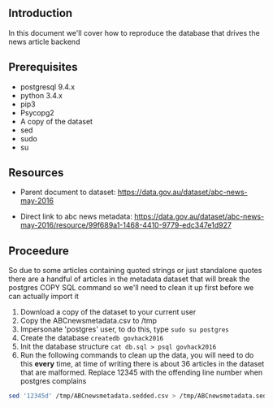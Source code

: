## Introduction
In this document we'll cover how to reproduce the database that drives the news article backend

## Prerequisites
- postgresql 9.4.x
- python 3.4.x
- pip3
- Psycopg2
- A copy of the dataset
- sed
- sudo
- su

## Resources
- Parent document to dataset: 
https://data.gov.au/dataset/abc-news-may-2016

- Direct link to abc news metadata:
https://data.gov.au/dataset/abc-news-may-2016/resource/99f689a1-1468-4410-9779-edc347e1d927

## Proceedure
So due to some articles containing quoted strings or just standalone quotes there are a handful of articles in the metadata dataset that will break the postgres COPY SQL command so we'll need to clean it up first before we can actually import it

1. Download a copy of the dataset to your current user
2. Copy the ABCnewsmetadata.csv to /tmp
3. Impersonate 'postgres' user, to do this, type `sudo su postgres`
4. Create the database `createdb govhack2016`
5. Init the database structure `cat db.sql > psql govhack2016`
6. Run the following commands to clean up the data, you will need to do this **every** time, at time of writing there is about 36 articles in the dataset that are malformed. Replace 12345 with the offending line number when postgres complains
```bash
sed '12345d' /tmp/ABCnewsmetadata.sedded.csv > /tmp/ABCnewsmetadata.sedded.csv.tmp; mv /tmp/ABCnewsmetadata.sedded.csv.tmp /tmp/ABCnewsmetadata.sedded.csv; cat import_data.sql | psql govhack2016
```  
